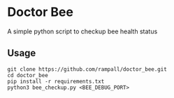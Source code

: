 # Doctor Bee
A simple python script to checkup bee health status
## Usage
```
git clone https://github.com/rampall/doctor_bee.git
cd doctor_bee
pip install -r requirements.txt
python3 bee_checkup.py <BEE_DEBUG_PORT>
```
